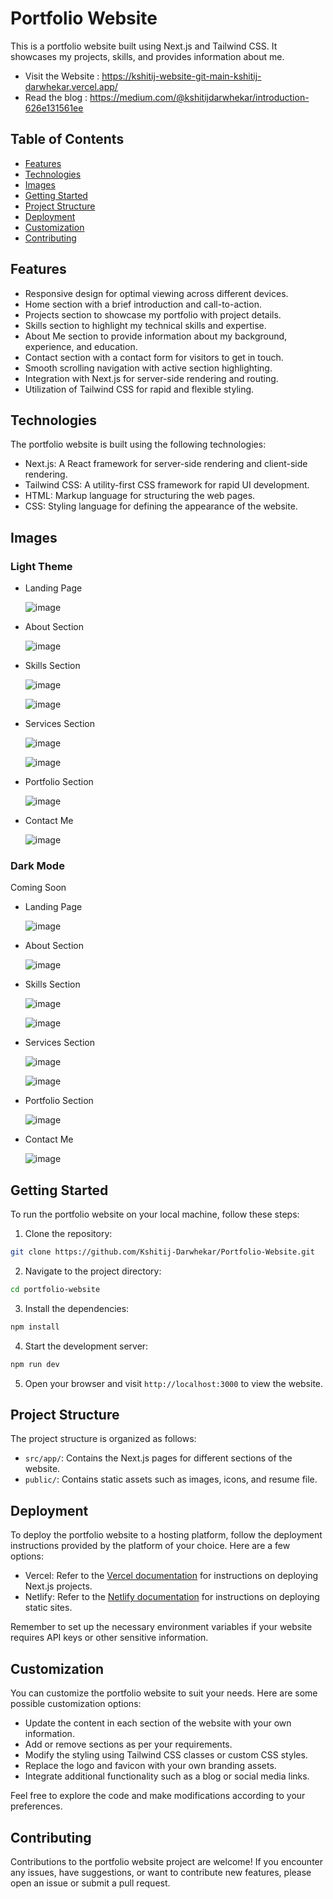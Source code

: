 # Portfolio Website

This is a portfolio website built using Next.js and Tailwind CSS. It showcases my projects, skills, and provides information about me.

- Visit the Website : https://kshitij-website-git-main-kshitij-darwhekar.vercel.app/
- Read the blog : https://medium.com/@kshitijdarwhekar/introduction-626e131561ee 

## Table of Contents

- [Features](#features)
- [Technologies](#technologies)
- [Images](#images)
- [Getting Started](#getting-started)
- [Project Structure](#project-structure)
- [Deployment](#deployment)
- [Customization](#customization)
- [Contributing](#contributing)

## Features

- Responsive design for optimal viewing across different devices.
- Home section with a brief introduction and call-to-action.
- Projects section to showcase my portfolio with project details.
- Skills section to highlight my technical skills and expertise.
- About Me section to provide information about my background, experience, and education.
- Contact section with a contact form for visitors to get in touch.
- Smooth scrolling navigation with active section highlighting.
- Integration with Next.js for server-side rendering and routing.
- Utilization of Tailwind CSS for rapid and flexible styling.

## Technologies

The portfolio website is built using the following technologies:

- Next.js: A React framework for server-side rendering and client-side rendering.
- Tailwind CSS: A utility-first CSS framework for rapid UI development.
- HTML: Markup language for structuring the web pages.
- CSS: Styling language for defining the appearance of the website.

## Images

### Light Theme

- Landing Page

  ![image](https://github.com/Kshitij-Darwhekar/Portfolio-Website/assets/54590658/448076e6-2ed6-4935-9bbd-eb0051212eea)

  
- About Section

  ![image](https://github.com/Kshitij-Darwhekar/Portfolio-Website/assets/54590658/90a0158e-8c36-4ea0-9231-02bc1d617160)

  
- Skills Section

  ![image](https://github.com/Kshitij-Darwhekar/Portfolio-Website/assets/54590658/9eb0808a-2e44-4458-9b63-10e374e0ef39)

  ![image](https://github.com/Kshitij-Darwhekar/Portfolio-Website/assets/54590658/c736ef3f-44cf-47a0-ad16-02d889a6eb6b)

  
- Services Section

  ![image](https://github.com/Kshitij-Darwhekar/Portfolio-Website/assets/54590658/1ce5b3f1-258b-4c0f-bb43-042962dbdb64)

  ![image](https://github.com/Kshitij-Darwhekar/Portfolio-Website/assets/54590658/78e8219a-c8e5-4c6e-8746-935fadcd0124)

  
- Portfolio Section

  ![image](https://github.com/Kshitij-Darwhekar/Portfolio-Website/assets/54590658/8b4eb537-0d80-48ea-9086-892ae4ddce77)


- Contact Me

  ![image](https://github.com/Kshitij-Darwhekar/Portfolio-Website/assets/54590658/90ea19e7-bee3-4e54-8995-64596f7d6cb2)



### Dark Mode

Coming Soon

- Landing Page

  ![image](https://github.com/Kshitij-Darwhekar/Portfolio-Website/assets/54590658/04f3d8be-c154-43d2-88bb-81f68cf40b36)
  

- About Section

  ![image](https://github.com/Kshitij-Darwhekar/Portfolio-Website/assets/54590658/1cd2aa03-6f83-45b7-9fcb-1d4960e93d97)
  
- Skills Section

  ![image](https://github.com/Kshitij-Darwhekar/Portfolio-Website/assets/54590658/8fd33519-8a5b-4120-8409-944982c9a176)

  ![image](https://github.com/Kshitij-Darwhekar/Portfolio-Website/assets/54590658/aa249ba5-8963-4c11-acec-825d7611253f)

- Services Section

  ![image](https://github.com/Kshitij-Darwhekar/Portfolio-Website/assets/54590658/39bcd251-b597-4b6d-acf0-e2c1909b7f26)

  ![image](https://github.com/Kshitij-Darwhekar/Portfolio-Website/assets/54590658/89d00feb-b29f-4533-b2c9-5d46d13f0246)
  
- Portfolio Section

  ![image](https://github.com/Kshitij-Darwhekar/Portfolio-Website/assets/54590658/c2474136-6560-49a9-92c7-73824ae3bc0a)

- Contact Me

  ![image](https://github.com/Kshitij-Darwhekar/Portfolio-Website/assets/54590658/53f5103b-60d9-4a79-9ec6-58d441bf76eb)







## Getting Started

To run the portfolio website on your local machine, follow these steps:

1. Clone the repository:

```bash
git clone https://github.com/Kshitij-Darwhekar/Portfolio-Website.git
```

2. Navigate to the project directory:

```bash
cd portfolio-website
```

3. Install the dependencies:

```bash
npm install
```

4. Start the development server:

```bash
npm run dev
```

5. Open your browser and visit `http://localhost:3000` to view the website.

## Project Structure

The project structure is organized as follows:

- `src/app/`: Contains the Next.js pages for different sections of the website.
- `public/`: Contains static assets such as images, icons, and resume file.

## Deployment

To deploy the portfolio website to a hosting platform, follow the deployment instructions provided by the platform of your choice. Here are a few options:

- Vercel: Refer to the [Vercel documentation](https://vercel.com/docs) for instructions on deploying Next.js projects.
- Netlify: Refer to the [Netlify documentation](https://docs.netlify.com/) for instructions on deploying static sites.

Remember to set up the necessary environment variables if your website requires API keys or other sensitive information.

## Customization

You can customize the portfolio website to suit your needs. Here are some possible customization options:

- Update the content in each section of the website with your own information.
- Add or remove sections as per your requirements.
- Modify the styling using Tailwind CSS classes or custom CSS styles.
- Replace the logo and favicon with your own branding assets.
- Integrate additional functionality such as a blog or social media links.

Feel free to explore the code and make modifications according to your preferences.

## Contributing

Contributions to the portfolio website project are welcome! If you encounter any issues, have suggestions, or want to contribute new features, please open an issue or submit a pull request.
